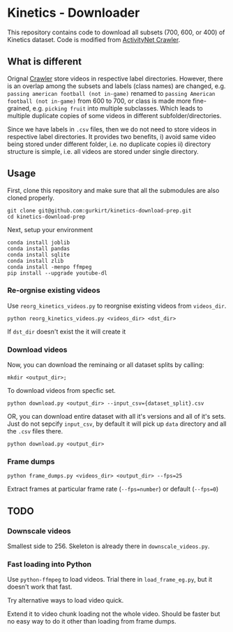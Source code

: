 # Kinetics - Downloader

This repository contains code to download all subsets (700, 600, or 400) of Kinetics dataset.
Code is modified from [ActivityNet Crawler](https://github.com/activitynet/ActivityNet.git).

## What is different
Orignal [Crawler](https://github.com/activitynet/ActivityNet/tree/master/Crawler/Kinetics) store videos in respective label directories. However, there is an overlap among the subsets and labels (class names) are changed, e.g. `passing american football (not in-game)` renamed to `passing American football (not in-game)` from 600 to 700, or class is made more fine-grained, e.g. `picking fruit` into multiple subclasses.
Which leads to multiple duplicate copies of some videos in different subfolder/directories.

Since we have labels in `.csv` files, then we do not need to store videos in respective label directories. 
It provides two benefits, i) avoid same video being stored under different folder, i.e. no duplicate copies ii) directory structure is simple, i.e. all videos are stored under single directory.

## Usage
First, clone this repository and make sure that all the submodules are also cloned properly.

```
git clone git@github.com:gurkirt/kinetics-download-prep.git
cd kinetics-download-prep

```

Next, setup your environment

```
conda install joblib
conda install pandas
conda install sqlite
conda install zlib
conda install -menpo ffmpeg
pip install --upgrade youtube-dl
```

### Re-orgnise existing videos
Use `reorg_kinetics_videos.py` to reorgnise existing videos from `videos_dir`. 

```
python reorg_kinetics_videos.py <videos_dir> <dst_dir>
```

If `dst_dir` doesn't exist the it will create it


### Download videos

Now, you can download the reminaing or all dataset splits by calling:

```
mkdir <output_dir>; 
```

To download videos from specfic set.

```
python download.py <output_dir> --input_csv={dataset_split}.csv
```

OR, you can download entire dataset with all it's versions and all of it's sets. Just do not sepcify `input_csv`, by default it will pick up `data` directory and all the `.csv` files there.

```
python download.py <output_dir> 
```
<!-- There is `old_dir` directory name at the start of the script. 
It is to if you want to keep seprate old and new videos. 
While checking for download, we will check if video files already exists in `old_dir` or `output_dir`, if it does then we don't download it. If that is the case then `old_dir` could be `= videos_dir` after re-org. -->

### Frame dumps

```
python frame_dumps.py <videos_dir> <output_dir> --fps=25 
```

Extract frames at particular frame rate (`--fps=number`) or default (`--fps=0`)

## TODO
### Downscale videos
Smallest side to 256. Skeleton is already there in `downscale_videos.py`.

### Fast loading into Python
Use `python-ffmpeg` to load videos. Trial there in `load_frame_eg.py`, but it doesn't work that fast.

Try alternative ways to load video quick.

Extend it to video chunk loading not the whole video. Should be faster but no easy way to do it other than loading from frame dumps.



